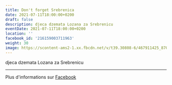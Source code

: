 ```yaml
---
title: Don't forget Srebrenica
date: 2021-07-11T18:00:00+0200
draft: false
description: djeca dzemata Lozana za Srebrenicu
eventDate: 2021-07-11T18:00:00+0200
location: ''
facebook_id: '216159003711963'
weight: 30
image: https://scontent-ams2-1.xx.fbcdn.net/v/t39.30808-6/467911425_8702124949883247_8451066247417132989_n.jpg?_nc_cat=103&ccb=1-7&_nc_sid=9e60e4&_nc_ohc=qwVMrNVgw2AQ7kNvwHwBlZT&_nc_oc=AdklUFLAs_ncJl_LjBg4v-GlqFcQhEo5pwf9M9P0ICdCrtwkOTHpnoynkaqh7EMMBuc&_nc_zt=23&_nc_ht=scontent-ams2-1.xx&edm=ABTKTjYEAAAA&_nc_gid=3-XvjHbv37Fyz1RhrrHI_g&_nc_tpa=Q5bMBQGXFyxvJp6XqnikkrH4xxvEjoTtNvyFhnz51fEfDWOgxalD9Zxvrw37zIz9TysWCC6lC5ZNAAkMeQ&oh=00_AffhDS_I0eqKUpLfqA09DEjPY_Op7doMEHpsMUbHuK3ZvA&oe=690A1459
---
```


djeca dzemata Lozana za Srebrenicu

---

Plus d'informations sur [Facebook](https://facebook.com/events/216159003711963)